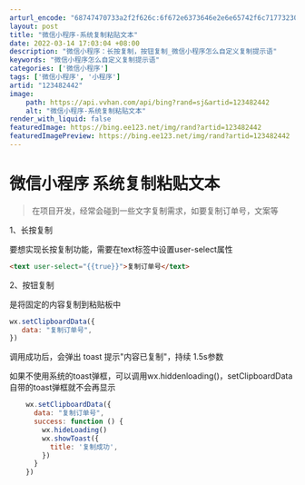 ```yaml
---
arturl_encode: "68747470733a2f2f626c:6f672e6373646e2e6e65742f6c71773230303933313131362f:61727469636c652f64657461696c732f313233343832343432"
layout: post
title: "微信小程序-系统复制粘贴文本"
date: 2022-03-14 17:03:04 +08:00
description: "微信小程序：长按复制，按钮复制_微信小程序怎么自定义复制提示语"
keywords: "微信小程序怎么自定义复制提示语"
categories: ['微信小程序']
tags: ['微信小程序', '小程序']
artid: "123482442"
image:
    path: https://api.vvhan.com/api/bing?rand=sj&artid=123482442
    alt: "微信小程序-系统复制粘贴文本"
render_with_liquid: false
featuredImage: https://bing.ee123.net/img/rand?artid=123482442
featuredImagePreview: https://bing.ee123.net/img/rand?artid=123482442
---
```


# 微信小程序 系统复制粘贴文本

> 在项目开发，经常会碰到一些文字复制需求，如要复制订单号，文案等

1、长按复制

要想实现长按复制功能，需要在text标签中设置user-select属性

```html
<text user-select="{{true}}">复制订单号</text>
```

2、按钮复制

是将固定的内容复制到粘贴板中

```javascript
wx.setClipboardData({
   data: "复制订单号",
})
```

调用成功后，会弹出 toast 提示"内容已复制"，持续 1.5s参数

如果不使用系统的toast弹框，可以调用wx.hiddenloading()，setClipboardData自带的toast弹框就不会再显示

```javascript
    wx.setClipboardData({
      data: "复制订单号",
      success: function () {
        wx.hideLoading()
        wx.showToast({
          title: '复制成功',
        })
      }
    })
```

####